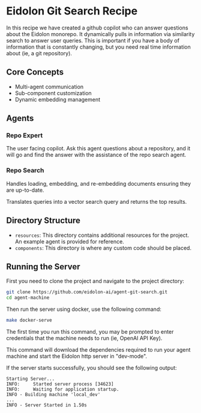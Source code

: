# Eidolon Git Search Recipe

In this recipe we have created a github copilot who can answer questions about the Eidolon monorepo. It dynamically pulls in information via similarity search to answer user queries.
This is important if you have a body of information that is constantly changing, but you need real time information about (ie, a git repository).

## Core Concepts
* Multi-agent communication
* Sub-component customization
* Dynamic embedding management

## Agents
### Repo Expert
The user facing copilot. Ask this agent questions about a repository, and it will go and find the answer with the 
assistance of the repo search agent.

### Repo Search
Handles loading, embedding, and re-embedding documents ensuring they are up-to-date.

Translates queries into a vector search query and returns the top results.

## Directory Structure

- `resources`: This directory contains additional resources for the project. An example agent is provided for reference.
- `components`: This directory is where any custom code should be placed.

## Running the Server

First you need to clone the project and navigate to the project directory:

```bash
git clone https://github.com/eidolon-ai/agent-git-search.git
cd agent-machine
```

Then run the server using docker, use the following command:

```bash
make docker-serve
```

The first time you run this command, you may be prompted to enter credentials that the machine needs 
to run (ie, OpenAI API Key).

This command will download the dependencies required to run your agent machine and start the Eidolon http server in 
"dev-mode".

If the server starts successfully, you should see the following output:
```
Starting Server...
INFO:     Started server process [34623]
INFO:     Waiting for application startup.
INFO - Building machine 'local_dev'
...
INFO - Server Started in 1.50s
```
